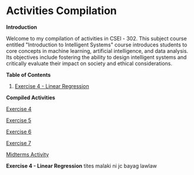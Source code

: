 # Activities Compilation

**Introduction**

Welcome to my compilation of activities in CSEl - 302. This subject course entitled "Introduction to Intelligent Systems" course introduces students to core concepts in machine learning, artificial intelligence, and data analysis. Its objectives include fostering the ability to design intelligent systems and critically evaluate their impact on society and ethical considerations.

**Table of Contents**
1. [Exercise 4 - Linear Regression](#exercise-4-linear-regression)


**Compiled Activities**

<a href="2A_PINO_EXER4.ipynb">Exercise 4</a>

<a href="2A_PINO_EXER5.ipynb">Exercise 5</a>

<a href="2A_PINO_EXER6.ipynb">Exercise 6</a>

<a href="2A_PINO_EXER7.ipynb">Exercise 7</a>

<a href="2A_PINO_MIDTERM.ipynb">Midterms Activity</a>

**Exercise 4 - Linear Regression**
tites malaki ni jc bayag lawlaw


